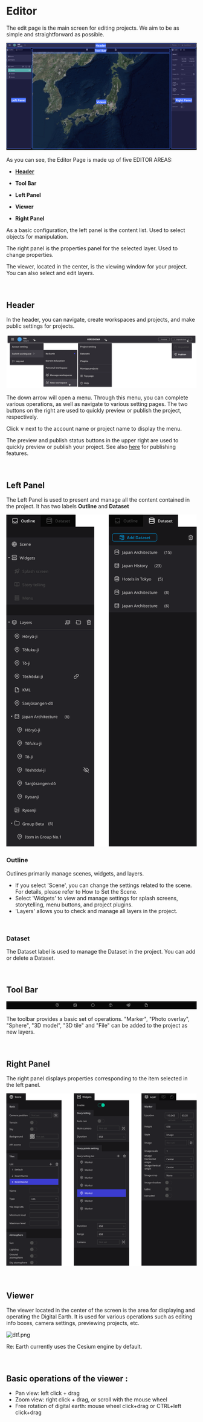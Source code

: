 # Editor

The edit page is the main screen for editing projects. We aim to be as simple and straightforward as possible.

![rt.png](Editor%20df1532479d364ec48165660794f8d1e2/rt.png)

As you can see, the Editor Page is made up of five EDITOR AREAS:

- [**Header**](https://github.com/CS-eukarya/User-Manual-English-/blob/Understanding-Re-Earth-UI/Editor.md#header)
  
- **Tool Bar**
- **Left Panel**
- **Viewer**
- **Right Panel**

As a basic configuration, the left panel is the content list. Used to select objects for manipulation.

The right panel is the properties panel for the selected layer. Used to change properties.

The viewer, located in the center, is the viewing window for your project. You can also select and edit layers.
<br>
<br>
<br>

## Header

In the header, you can navigate, create workspaces and projects, and make public settings for projects.

![sdf.png](Editor%20df1532479d364ec48165660794f8d1e2/sdf.png)

The down arrow will open a menu. Through this menu, you can complete various operations, as well as navigate to various setting pages. The two buttons on the right are used to quickly preview or publish the project, respectively. 

Click ∨ next to the account name or project name to display the menu.

The preview and publish status buttons in the upper right are used to quickly preview or publish your project. See also [here](https://github.com/CS-eukarya/User-Manual-English-/blob/Understanding-Re-Earth-UI/Publish%20Page.md) for publishing features.
<br>
<br>
<br>

## Left Panel[](https://docs.reearth.io/user-manual/getting-started/understanding-reearth-ui/editor#left-panel)

The Left Panel is used to present and manage all the content contained in the project. It has two labels **Outline** and **Dataset**

![as.png](Editor%20df1532479d364ec48165660794f8d1e2/as.png)

### Outline

Outlines primarily manage scenes, widgets, and layers.

   - If you select 'Scene', you can change the settings related to the scene. For details, please refer to How to Set the Scene.
   - Select 'Widgets' to view and manage settings for splash screens, storytelling, menu buttons, and project plugins.
   - 'Layers' allows you to check and manage all layers in the project.
 <br>
  

 ### Dataset

 The Dataset label is used to manage the Dataset in the project. You can add or delete a Dataset. 
<br>
<br>
<br>

## Tool Bar[](https://docs.reearth.io/user-manual/getting-started/understanding-reearth-ui/editor#tool-bar)

![2023-02-25_01h44_47.png](Editor%20df1532479d364ec48165660794f8d1e2/2023-02-25_01h44_47.png)

The toolbar provides a basic set of operations. "Marker", "Photo overlay", "Sphere", "3D model", "3D tile" and "File" can be added to the project as new layers.
<br>
<br>
<br>

## Right Panel

The right panel displays properties corresponding to the item selected in the left panel.

![wer.png](Editor%20df1532479d364ec48165660794f8d1e2/wer.png)
<br>
<br>
<br>

## Viewer

The viewer located in the center of the screen is the area for displaying and operating the Digital Earth. It is used for various operations such as editing info boxes, camera settings, previewing projects, etc.

![dtf.png](Editor%20df1532479d364ec48165660794f8d1e2/dtf.png)

Re: Earth currently uses the Cesium engine by default.
<br>
<br>
<br>

## Basic operations of the viewer :

- Pan view: left click + drag
- Zoom view: right click + drag, or scroll with the mouse wheel
- Free rotation of digital earth: mouse wheel click+drag or CTRL+left click+drag
    
